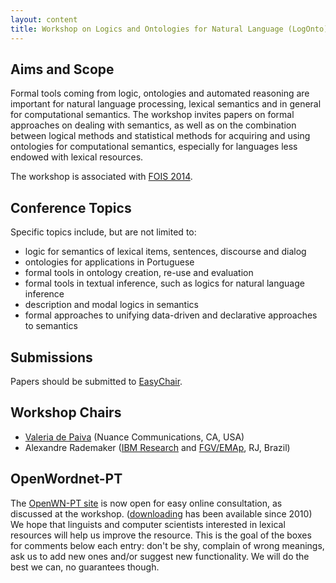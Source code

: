 ```yaml
---
layout: content
title: Workshop on Logics and Ontologies for Natural Language (LogOnto) - September 22, 2014
---
```


## Aims and Scope

Formal tools coming from logic, ontologies and automated reasoning are
important for natural language processing, lexical semantics and in
general for computational semantics.  The workshop invites papers on
formal approaches on dealing with semantics, as well as on the
combination between logical methods and statistical methods for
acquiring and using ontologies for computational semantics, especially
for languages less endowed with lexical resources.

The workshop is associated with
[FOIS 2014](http://fois2014.inf.ufes.br).

## Conference Topics

Specific topics include, but are not limited to:

- logic for semantics of lexical items, sentences, discourse and
  dialog
- ontologies for applications in Portuguese
- formal tools in ontology creation, re-use and evaluation
- formal tools in textual inference, such as logics for natural
  language inference
- description and modal logics in semantics
- formal approaches to unifying data-driven and declarative approaches
  to semantics

## Submissions

Papers should be submitted to
[EasyChair](https://www.easychair.org/conferences/?conf=logonto2014).

## Workshop Chairs

- [Valeria de Paiva](http://valeriadepaiva.org) (Nuance Communications, CA, USA)
- Alexandre Rademaker ([IBM Research]((http://researcher.watson.ibm.com/researcher/view.php?person=br-alexrad)) and [FGV/EMAp](http://emap.fgv.br/people/alexandre.rademaker.html), RJ, Brazil)

## OpenWordnet-PT

The [OpenWN-PT site](http://wnpt.brlcloud.com/wn) is now open for easy
online consultation, as discussed at the
workshop. ([downloading](http://github.com/own-pt/openWordnet-PT)
has been available since 2010) We hope that linguists and computer
scientists interested in lexical resources will help us improve the
resource. This is the goal of the boxes for comments below each entry:
don't be shy, complain of wrong meanings, ask us to add new ones
and/or suggest new functionality. We will do the best we can, no
guarantees though.
